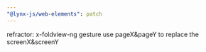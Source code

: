 ```yaml
---
"@lynx-js/web-elements": patch
---
```


refractor: x-foldview-ng gesture use pageX&pageY to replace the screenX&screenY
